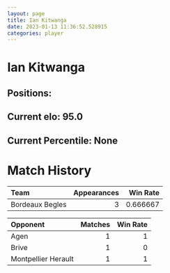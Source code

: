```yaml
---  
layout: page  
title: Ian Kitwanga  
date: 2023-01-13 11:36:52.528915  
categories: player  
---
```

# Ian Kitwanga

## Positions: 

## Current elo: 95.0

## Current Percentile: None

# Match History


| Team            |   Appearances |   Win Rate |
|:----------------|--------------:|-----------:|
| Bordeaux Begles |             3 |   0.666667 |

| Opponent            |   Matches |   Win Rate |
|:--------------------|----------:|-----------:|
| Agen                |         1 |          1 |
| Brive               |         1 |          0 |
| Montpellier Herault |         1 |          1 |
